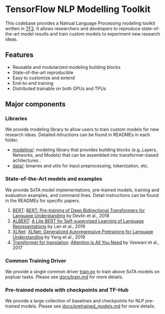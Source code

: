 # TensorFlow NLP Modelling Toolkit

This codebase provides a Natrual Language Processing modeling toolkit written in
[TF2](https://www.tensorflow.org/guide/effective_tf2). It allows researchers and
developers to reproduce state-of-the-art model results and train custom models
to experiment new research ideas.

## Features

* Reusable and modularized modeling building blocks
* State-of-the-art reproducible
* Easy to customize and extend
* End-to-end training
* Distributed trainable on both GPUs and TPUs

## Major components

### Libraries

We provide modeling library to allow users to train custom models for new
research ideas. Detailed intructions can be found in READMEs in each folder.

*   [modeling/](modeling): modeling library that provides building blocks
    (e.g.,Layers, Networks, and Models) that can be assembled into
    transformer-based achitectures .
*   [data/](data): binaries and utils for input preprocessing, tokenization,
    etc.

### State-of-the-Art models and examples

We provide SoTA model implementations, pre-trained models, training and
evaluation examples, and command lines. Detail instructions can be found in the
READMEs for specific papers.

1.  [BERT](MODEL_GARDEN.md#available-model-configs): [BERT: Pre-training of Deep Bidirectional Transformers for
    Language Understanding](https://arxiv.org/abs/1810.04805) by Devlin et al.,
    2018
2.  [ALBERT](MODEL_GARDEN.md#available-model-configs):
    [A Lite BERT for Self-supervised Learning of Language Representations](https://arxiv.org/abs/1909.11942)
    by Lan et al., 2019
3.  [XLNet](xlnet):
    [XLNet: Generalized Autoregressive Pretraining for Language Understanding](https://arxiv.org/abs/1906.08237)
    by Yang et al., 2019
4.  [Transformer for translation](transformer):
    [Attention Is All You Need](https://arxiv.org/abs/1706.03762) by Vaswani et
    al., 2017

### Common Training Driver

We provide a single common driver [train.py](train.py) to train above SoTA
models on popluar tasks. Please see [docs/train.md](docs/train.md) for
more details.


### Pre-trained models with checkpoints and TF-Hub

We provide a large collection of baselines and checkpoints for NLP pre-trained
models. Please see [docs/pretrained_models.md](docs/pretrained_models.md) for
more details.
